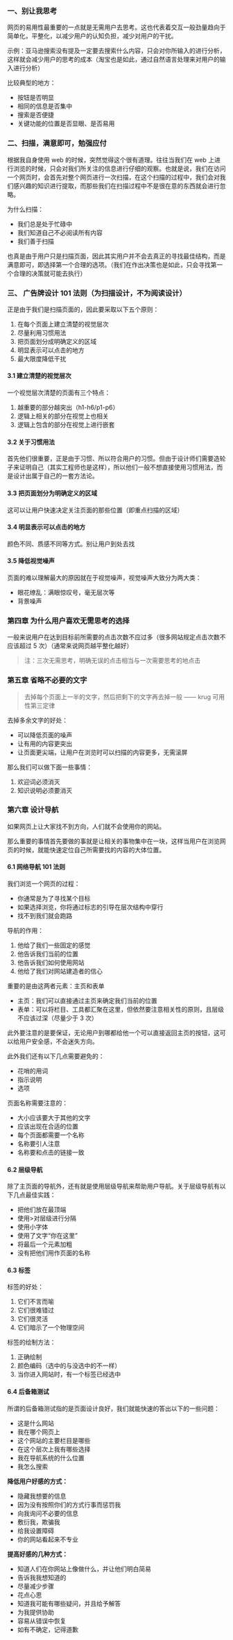 ### 一、别让我思考

网页的易用性最重要的一点就是无需用户去思考。这也代表着交互一般劲量趋向于简单化，平整化，以减少用户的认知负担，减少对用户的干扰。

示例：亚马逊搜索没有提及一定要去搜索什么内容，只会对你所输入的进行分析，这样就会减少用户的思考的成本（淘宝也是如此，通过自然语言处理来对用户的输入进行分析）

比较典型的地方：

- 按钮是否明显
- 相同的信息是否集中
- 搜索是否便捷
- 关键功能的位置是否显眼、是否易用

### 二、扫描，满意即可，勉强应付

根据我自身使用 web 的时候，突然觉得这个很有道理。往往当我们在 web 上进行浏览的时候，只会对我们所关注的信息进行仔细的观察。也就是说，我们在访问一个网页时，会首先对整个网页进行一次扫描，在这个扫描的过程中，我们会对我们感兴趣的知识进行提取，而那些我们在扫描过程中不是很在意的东西就会进行忽略。

为什么扫描：

- 我们总是处于忙碌中
- 我们知道自己不必阅读所有内容
- 我们善于扫描

也真是由于用户只是扫描页面，因此其实用户并不会去真正的寻找最佳结构，而是满意即可，即选择第一个合理的选项。（我们在作出决策也是如此，只会寻找第一个合理的决策就可能去执行）

### 三、 广告牌设计 101 法则（为扫描设计，不为阅读设计）

正是由于我们是扫描页面的，因此要采取以下五个原则：

1. 在每个页面上建立清楚的视觉层次
2. 尽量利用习惯用法
3. 把页面划分成明确定义的区域
4. 明显表示可以点击的地方
5. 最大限度降低干扰

#### 3.1 建立清楚的视觉层次

一个视觉层次清楚的页面有三个特点：

1. 越重要的部分越突出（h1-h6/p1-p6）
2. 逻辑上相关的部分在视觉上也相关
3. 逻辑上包含的部分在视觉上进行嵌套

#### 3.2 关于习惯用法

首先他们很重要，正是由于习惯、所以符合用户的习惯。但由于设计师们需要造轮子来证明自己（其实工程师也是这样），所以他们一般不想直接使用习惯用法，而是设计出属于自己的一套方法论。

#### 3.3 把页面划分为明确定义的区域

这可以让用户快速决定关注页面的那些位置（即重点扫描的区域）

#### 3.4 明显表示可以点击的地方

颜色不同、质感不同等方式。别让用户到处去找

#### 3.5 降低视觉噪声

页面的难以理解最大的原因就在于视觉噪声，视觉噪声大致分为两大类：

- 眼花缭乱：满眼惊叹号，毫无层次等
- 背景噪声

### 第四章 为什么用户喜欢无需思考的选择

一般来说用户在达到目标前所需要的点击次数不应过多（很多网站规定点击次数不应该超过 5 次）（通常来说网页越平整化越好）

> 注：三次无需思考，明确无误的点击相当与一次需要思考的地点击

### 第五章 省略不必要的文字

> 去掉每个页面上一半的文字，然后把剩下的文字再去掉一般 —— krug 可用性第三定律

去掉多余文字的好处：

- 可以降低页面的噪声
- 让有用的内容更突出
- 让页面更尖端，让用户在浏览时可以扫描的内容更多，无需滚屏

那么我们可以做下面一些事情：

1. 欢迎词必须消灭
2. 知识说明必须要消灭

### 第六章 设计导航

如果网页上让大家找不到方向，人们就不会使用你的网站。

那么重要的事情首先要做的事就是让相关的事物集中在一块，这样当用户在浏览网页的时候，就能快速定位自己所需要找的内容的大体位置。

#### 6.1 网络导航 101 法则

我们浏览一个网页的过程：

- 你通常是为了寻找某个目标
- 如果选择浏览，你将通过标志的引导在层次结构中穿行
- 找不到我们就会跑路

导航的作用：

1. 他给了我们一些固定的感觉
2. 他告诉我们当前的位置
3. 他告诉我们如何使用网站
4. 他给了我们对网站建造者的信心

重要的是由这两者元素：主页和表单

- 主页：我们可以直接通过主页来确定我们当前的位置
- 表单：可以将栏目、工具都汇聚在这里，但依然要注意相关性的原则，且层级不应该过深（尽量少于 3 次）

此外要注意的是要保证，无论用户到哪都给他一个可以直接返回主页的按钮，这可以给用户安全感，不会迷失方向。

此外我们还有以下几点需要避免的：

- 花哨的用词
- 指示说明
- 选项

页面名称需要注意的：

- 大小应该要大于其他的文字
- 应该出现在合适的位置
- 每个页面都需要一个名称
- 名称要引人注意
- 名称要和点击的链接一致

#### 6.2 层级导航

除了主页面的导航外，还有就是使用层级导航来帮助用户导航。关于层级导航有以下几点最佳实践：

- 把他们放在最顶端
- 使用>对层级进行分隔
- 使用小字体
- 使用了文字“你在这里”
- 将最后一个元素加粗
- 没有把他们用作页面的名称

#### 6.3 标签

标签的好处：

1. 它们不言而喻
2. 它们很难错过
3. 它们很灵活
4. 它们暗示了一个物理空间

标签的绘制方法：

1. 正确绘制
2. 颜色编码（选中的与没选中的不一样）
3. 当你进入网站时，有一个标签已经选中

#### 6.4 后备箱测试

所谓的后备箱测试指的是页面设计良好，我们就能快速的答出以下的一些问题：

- 这是什么网站
- 我在哪个网页上
- 这个网站的主要栏目是哪些
- 在这个层次上我有哪些选择
- 我在导航系统的什么位置
- 我怎么搜索

**降低用户好感的方式：**

- 隐藏我想要的信息
- 因为没有按照你们的方式行事而惩罚我
- 向我询问不必要的信息
- 敷衍我，欺骗我
- 给我设置障碍
- 你的网站看起来不专业

**提高好感的几种方式：**

- 知道人们在你网站上像做什么，并让他们明白简易
- 告诉我我想知道的
- 尽量减少步骤
- 花点心思
- 知道我可能有哪些疑问，并且给予解答
- 为我提供协助
- 容易从错误中恢复
- 如有不确定，记得道歉
